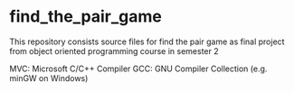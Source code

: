 # find_the_pair_game

This repository consists source files for find the pair game as final project from object oriented programming course in semester 2

MVC: Microsoft C/C++ Compiler
GCC: GNU Compiler Collection (e.g. minGW on Windows)
